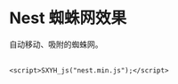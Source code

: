 # Nest 蜘蛛网效果

自动移动、吸附的蜘蛛网。
<br><br>
```
<script>SXYH_js("nest.min.js");</script>
```

<script>
SXYH_setwallpaper("", 0.7);
SXYH_js("nest.min.js");
</script>
